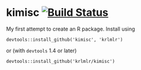 kimisc [![Build Status](https://travis-ci.org/krlmlr/kimisc.png?branch=master)](https://travis-ci.org/krlmlr/kimisc)
======

My first attempt to create an R package. Install using

```
devtools::install_github('kimisc', 'krlmlr')
```

or (with `devtools` 1.4 or later)

```
devtools::install_github('krlmlr/kimisc')
```
